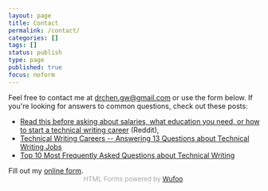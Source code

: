 ```yaml
---
layout: page
title: Contact
permalink: /contact/
categories: []
tags: []
status: publish
type: page
published: true
focus: noform
---
```


Feel free to contact me at [drchen.gw@gmail.com](mailto:drchen.gw@gmail.com) or use the form below. If you're looking for answers to common questions, check out these posts:

* [Read this before asking about salaries, what education you need, or how to start a technical writing career](https://www.reddit.com/r/technicalwriting/comments/bomlrj/read_this_before_asking_about_salaries_what/) (Reddit),
* [Technical Writing Careers -- Answering 13 Questions about Technical Writing Jobs](https://idratherbewriting.com/2008/02/16/technical-writing-careers-answering-13-questions-about-technical-writing-jobs/)
* [Top 10 Most Frequently Asked Questions about Technical Writing](https://idratherbewriting.com/2013/01/17/top-10-most-frequently-asked-questions-about-technical-writing)

<div style="margin-bottom:15px; padding-bottom:10px;">
<div id="wufoo-znwd9sl14eoi0e">
  Fill out my <a href="https://davidnsw.wufoo.com/forms/znwd9sl14eoi0e">online form</a>.
</div>
<div id="wuf-adv" style="font-family:inherit;font-size: small;color:#a7a7a7;text-align:center;display:block;">HTML Forms powered by <a href="http://www.wufoo.com">Wufoo</a>.</div>
<script type="text/javascript">var znwd9sl14eoi0e;(function(d, t) {
  var s = d.createElement(t), options = {
    'userName':'davidnsw',
    'formHash':'znwd9sl14eoi0e',
    'autoResize':true,
    'height':'660',
    'async':true,
    'host':'wufoo.com',
    'header':'show',
    'ssl':true};
  s.src = ('https:' == d.location.protocol ? 'https://' : 'http://') + 'www.wufoo.com/scripts/embed/form.js';
  s.onload = s.onreadystatechange = function() {
    var rs = this.readyState; if (rs) if (rs != 'complete') if (rs != 'loaded') return;
    try { mlxbnfd14yabfn = new WufooForm();mlxbnfd14yabfn.initialize(options);mlxbnfd14yabfn.display(); } catch (e) {}};
  var scr = d.getElementsByTagName(t)[0], par = scr.parentNode; par.insertBefore(s, scr);
})(document, 'script');</script>

</div>